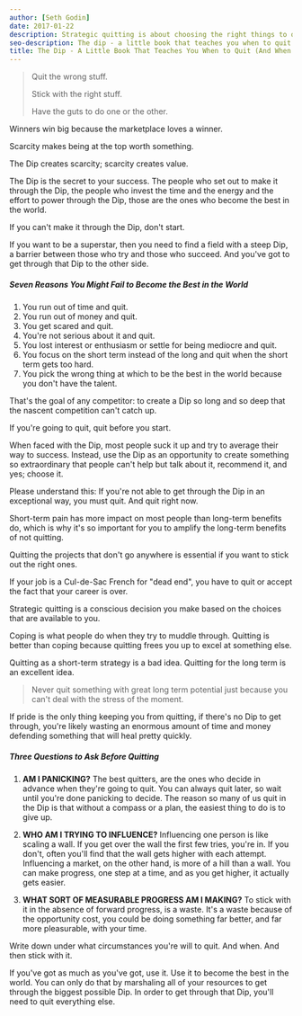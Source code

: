 ```yaml
---
author: [Seth Godin]
date: 2017-01-22
description: Strategic quitting is about choosing the right things to quit and the right moment to do it. We don't have enough time in the world to chase all our dreams, we must determine which of the Dips are worth our time and energy. To be the best in the world, we focus on one Dip and quit the rest.
seo-description: The dip - a little book that teaches you when to quit and when to stick by Seth Godin notes.
title: The Dip - A Little Book That Teaches You When to Quit (And When to Stick)
---
```


> Quit the wrong stuff.
>
> Stick with the right stuff.
>
> Have the guts to do one or the other.

Winners win big because the marketplace loves a winner.

Scarcity makes being at the top worth something.

The Dip creates scarcity; scarcity creates value.

The Dip is the secret to your success. The people who set out to make it through the Dip, the people who invest the time and the energy and the effort to power through the Dip, those are the ones who become the best in the world.

If you can't make it through the Dip, don't start.

If you want to be a superstar, then you need to find a field with a steep Dip, a barrier between those who try and those who succeed. And you've got to get through that Dip to the other side.

##### Seven Reasons You Might Fail to Become the Best in the World

1. You run out of time and quit.
2. You run out of money and quit.
3. You get scared and quit.
4. You're not serious about it and quit.
5. You lost interest or enthusiasm or settle for being mediocre and quit.
6. You focus on the short term instead of the long and quit when the short term gets too hard.
7. You pick the wrong thing at which to be the best in the world because you don't have the talent.

That's the goal of any competitor: to create a Dip so long and so deep that the nascent competition can't catch up.

If you're going to quit, quit before you start.

When faced with the Dip, most people suck it up and try to average their way to success. Instead, use the Dip as an opportunity to create something so extraordinary that people can't help but talk about it, recommend it, and yes; choose it.

Please understand this: If you're not able to get through the Dip in an exceptional way, you must quit. And quit right now.

Short-term pain has more impact on most people than long-term benefits do, which is why it's so important for you to amplify the long-term benefits of not quitting.

Quitting the projects that don't go anywhere is essential if you want to stick out the right ones.

If your job is a Cul-de-Sac French for "dead end", you have to quit or accept the fact that your career is over.

Strategic quitting is a conscious decision you make based on the choices that are available to you.

Coping is what people do when they try to muddle through. Quitting is better than coping because quitting frees you up to excel at something else.

Quitting as a short-term strategy is a bad idea. Quitting for the long term is an excellent idea.

> Never quit something with great long term potential just because you can't deal with the stress of the moment.

If pride is the only thing keeping you from quitting, if there's no Dip to get through, you're likely wasting an enormous amount of time and money defending something that will heal pretty quickly.

##### Three Questions to Ask Before Quitting

1. **AM I PANICKING?** The best quitters, are the ones who decide in advance when they're going to quit. You can always quit later, so wait until you're done panicking to decide. The reason so many of us quit in the Dip is that without a compass or a plan, the easiest thing to do is to give up.

2. **WHO AM I TRYING TO INFLUENCE?** Influencing one person is like scaling a wall. If you get over the wall the first few tries, you're in. If you don't, often you'll find that the wall gets higher with each attempt. Influencing a market, on the other hand, is more of a hill than a wall. You can make progress, one step at a time, and as you get higher, it actually gets easier.

3. **WHAT SORT OF MEASURABLE PROGRESS AM I MAKING?** To stick with it in the absence of forward progress, is a waste. It's a waste because of the opportunity cost, you could be doing something far better, and far more pleasurable, with your time.

Write down under what circumstances you're will to quit. And when. And then stick with it.

If you've got as much as you've got, use it. Use it to become the best in the world. You can only do that by marshaling all of your resources to get through the biggest possible Dip. In order to get through that Dip, you'll need to quit everything else.
